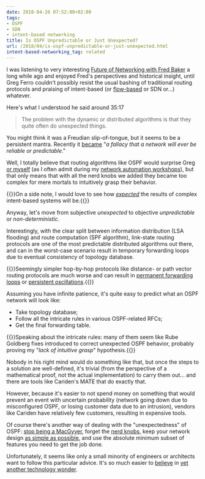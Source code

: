 ```yaml
---
date: 2018-04-26 07:52:00+02:00
tags:
- OSPF
- SDN
- intent-based networking
title: Is OSPF Unpredictable or Just Unexpected?
url: /2018/04/is-ospf-unpredictable-or-just-unexpected.html
intent-based-networking_tag: related
---
```

I was listening to very interesting [Future of Networking with Fred Baker](http://packetpushers.net/podcast/podcasts/show-354-future-networking-fred-baker/) a long while ago and enjoyed Fred's perspectives and historical insight, until Greg Ferro couldn't possibly resist the usual bashing of traditional routing protocols and praising of intent-based (or [flow-based](http://blog.ipspace.net/2015/11/packet-and-flow-based-forwarding.html) or SDN or...) whatever.

Here's what I understood he said around 35:17
<!--more-->
> The problem with the dynamic or distributed algorithms is that they quite often do unexpected things.

You might think it was a Freudian slip-of-tongue, but it seems to be a persistent mantra. Recently it [became](http://etherealmind.com/networking-complex-hard/) "*a fallacy that a network will ever be reliable or predictable*."

Well, I totally believe that routing algorithms like OSPF would surprise Greg [or myself](http://blog.ipspace.net/2017/01/ospf-forwarding-address-yet-another.html) (as I often admit during my [network automation workshops](http://www.ipspace.net/Hands-On_Network_Automation)), but that only means that with all the nerd knobs we added they became too complex for mere mortals to intuitively grasp their behavior.

{{<note>}}On a side note, I would love to see how [*expected*](https://www.youtube.com/watch?v=ARJ8cAGm6JE) the results of complex intent-based systems will be.{{</note>}}

Anyway, let's move from subjective *unexpected* to objective *unpredictable* or *non-deterministic*.

Interestingly, with the clear split between information distribution (LSA flooding) and route computation (SPF algorithm), link-state routing protocols are one of the most predictable distributed algorithms out there, and can in the worst-case scenario result in temporary forwarding loops due to eventual consistency of topology database.

{{<note warn>}}Seemingly simpler hop-by-hop protocols like distance- or path vector routing protocols are much worse and can result in [permanent forwarding loops](http://blog.ipspace.net/2013/10/can-bgp-route-reflectors-really.html) or [persistent oscillations](https://rule11.tech/bgp-persistent-oscillation/).{{</note>}}

Assuming you have infinite patience, it's quite easy to predict what an OSPF network will look like:

-   Take topology database;
-   Follow all the intricate rules in various OSPF-related RFCs;
-   Get the final forwarding table.

{{<note>}}Speaking about the intricate rules: many of them seem like Rube Goldberg fixes introduced to correct unexpected OSPF behavior, probably proving my "*lack of intuitive grasp*" hypothesis.{{</note>}}

Nobody in his right mind would do something like that, but once the steps to a solution are well-defined, it's trivial (from the perspective of a mathematical proof, not the actual implementation) to carry them out... and there are tools like Cariden's MATE that do exactly that.

However, because it's easier to not spend money on something that would prevent an event with uncertain probability (network going down due to misconfigured OSPF, or losing customer data due to an intrusion), vendors like Cariden have relatively few customers, resulting in expensive tools.

Of course there's another way of dealing with the "unexpectedness" of OSPF: [stop being a MacGyver](http://blog.ipspace.net/2013/08/temper-your-macgyver-streak.html), forget the [nerd knobs](http://blog.ipspace.net/2015/08/musing-on-nerd-knobs.html), keep your network design [as simple as possible](http://blog.ipspace.net/2011/05/complexity-belongs-to-network-edge.html), and use the absolute minimum subset of features you need to get the job done.

Unfortunately, it seems like only a small minority of engineers or architects want to follow this particular advice. It's so much easier to [believe](http://blog.ipspace.net/2016/01/the-sad-state-of-enterprise-networking.html) in [yet another technology wonder](http://blog.ipspace.net/2017/09/intent-based-hype.html).

